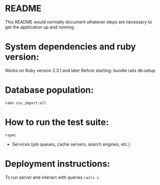 # README

This README would normally document whatever steps are necessary to get the
application up and running.


# System dependencies and ruby version:
Works on Ruby version 2.3.1 and later
Before starting:
bundle
rails db:setup

# Database population:
`rake csv_import:all`

# How to run the test suite:
`rspec`

* Services (job queues, cache servers, search engines, etc.)

# Deployment instructions:

To run server and interact with queries
`rails s`
